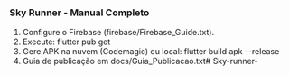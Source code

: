 
### Sky Runner - Manual Completo

1. Configure o Firebase (firebase/Firebase_Guide.txt).
2. Execute:
flutter pub get
3. Gere APK na nuvem (Codemagic) ou local:
flutter build apk --release
4. Guia de publicação em docs/Guia_Publicacao.txt# Sky-runner-